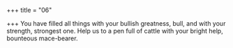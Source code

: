 +++
title = "06"

+++
You have filled all things with your bullish greatness, bull, and with your  strength, strongest one.
Help us to a pen full of cattle with your bright help, bounteous
mace-bearer.